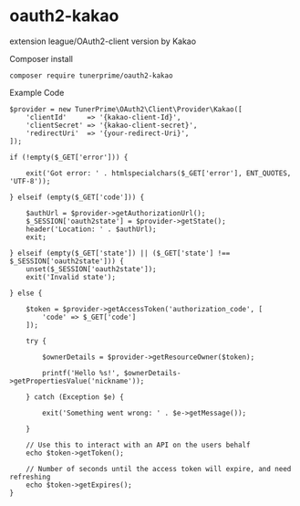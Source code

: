 # oauth2-kakao
extension league/OAuth2-client version by Kakao

Composer install

    composer require tunerprime/oauth2-kakao

Example Code

    $provider = new TunerPrime\OAuth2\Client\Provider\Kakao([
        'clientId'     => '{kakao-client-Id}',
        'clientSecret' => '{kakao-client-secret}',
        'redirectUri'  => '{your-redirect-Uri}',
    ]);
    
    if (!empty($_GET['error'])) {
    
        exit('Got error: ' . htmlspecialchars($_GET['error'], ENT_QUOTES, 'UTF-8'));
    
    } elseif (empty($_GET['code'])) {

        $authUrl = $provider->getAuthorizationUrl();
        $_SESSION['oauth2state'] = $provider->getState();
        header('Location: ' . $authUrl);
        exit;
    
    } elseif (empty($_GET['state']) || ($_GET['state'] !== $_SESSION['oauth2state'])) {
        unset($_SESSION['oauth2state']);
        exit('Invalid state');
    
    } else {
    
        $token = $provider->getAccessToken('authorization_code', [
            'code' => $_GET['code']
        ]);
    
        try {
        
            $ownerDetails = $provider->getResourceOwner($token);
        
            printf('Hello %s!', $ownerDetails->getPropertiesValue('nickname'));
        
        } catch (Exception $e) {
        
            exit('Something went wrong: ' . $e->getMessage());
        
        }
    
        // Use this to interact with an API on the users behalf
        echo $token->getToken();
        
        // Number of seconds until the access token will expire, and need refreshing
        echo $token->getExpires();
    }
